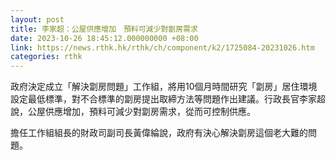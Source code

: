```yaml
---
layout: post
title: 李家超：公屋供應增加　預料可減少對劏房需求
date: 2023-10-26 18:45:12.000000000 +08:00
link: https://news.rthk.hk/rthk/ch/component/k2/1725084-20231026.htm
categories: rthk
---
```


政府決定成立「解決劏房問題」工作組，將用10個月時間研究「劏房」居住環境設定最低標準，對不合標準的劏房提出取締方法等問題作出建議。行政長官李家超說，公屋供應增加，預料可減少對劏房需求，從而可控制供應。

擔任工作組組長的財政司副司長黃偉綸說，政府有決心解決劏房這個老大難的問題。
